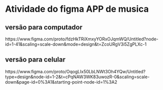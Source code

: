 <h1>Atividade do figma APP de musica</h1>
<h2> versão para computador</h2>
https://www.figma.com/proto/fdzHkTRiXmxyYORxOJqmWQ/Untitled?node-id=1-41&scaling=scale-down&mode=design&t=ZcoURgV3i5ZgPLXc-1
<h2> versão para celular</h2>
https://www.figma.com/proto/OqogLIx50LbLNWt3Oh4YQw/Untitled?type=design&node-id=1-2&t=cPqNAW3WK83uwozR-0&scaling=scale-down&page-id=0%3A1&starting-point-node-id=1%3A2
